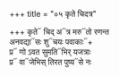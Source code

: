 +++
title = "०५ कृते चिदत्र"

+++
कृते᳓ चिद् अ᳓त्र मरु᳓तो रणन्त  
अनवद्या᳓सः शु᳓चयः पवाकाः᳓+  
प्र᳓ णो ऽवत सुमति᳓भिर् यजत्राः  
प्र᳓ वा᳓जेभिस् तिरत पुष्य᳓से नः